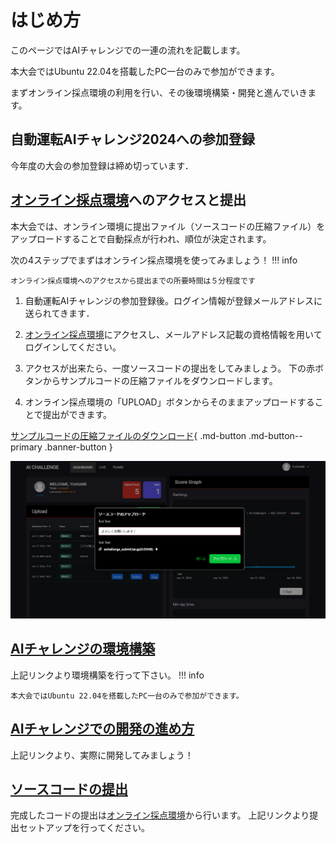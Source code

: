 # はじめ方

このページではAIチャレンジでの一連の流れを記載します。

本大会ではUbuntu 22.04を搭載したPC一台のみで参加ができます。

まずオンライン採点環境の利用を行い、その後環境構築・開発と進んでいきます。

## 自動運転AIチャレンジ2024への参加登録

今年度の大会の参加登録は締め切っています．

## [オンライン採点環境](https://aichallenge-board.jsae.or.jp/live)へのアクセスと提出

本大会では、オンライン環境に提出ファイル（ソースコードの圧縮ファイル）をアップロードすることで自動採点が行われ、順位が決定されます。

次の4ステップでまずはオンライン採点環境を使ってみましょう！
!!! info

    オンライン採点環境へのアクセスから提出までの所要時間は５分程度です

1. 自動運転AIチャレンジの参加登録後。ログイン情報が登録メールアドレスに送られてきます．

2. [オンライン採点環境](https://aichallenge-board.jsae.or.jp/live)にアクセスし、メールアドレス記載の資格情報を用いてログインしてください。

3. アクセスが出来たら、一度ソースコードの提出をしてみましょう。
下の赤ボタンからサンプルコードの圧縮ファイルをダウンロードします。

4. オンライン採点環境の「UPLOAD」ボタンからそのままアップロードすることで提出ができます。

[サンプルコードの圧縮ファイルのダウンロード](https://drive.google.com/file/d/19LU70cgeg48R6stEXjvwDp1pTT25OjeN){ .md-button .md-button--primary .banner-button }

![submit](./preliminaries/images/submit.png)

## [AIチャレンジの環境構築](./setup/requirements.ja.md)

上記リンクより環境構築を行って下さい。
!!! info

    本大会ではUbuntu 22.04を搭載したPC一台のみで参加ができます。

## [AIチャレンジでの開発の進め方](./development/workspace-usage.ja.md)

上記リンクより、実際に開発してみましょう！

## [ソースコードの提出](./preliminaries/submission.ja.md)

完成したコードの提出は[オンライン採点環境](https://aichallenge-board.jsae.or.jp/live)から行います。
上記リンクより提出セットアップを行ってください。
